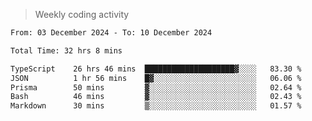 > Weekly coding activity
<!--START_SECTION:waka-->

```txt
From: 03 December 2024 - To: 10 December 2024

Total Time: 32 hrs 8 mins

TypeScript    26 hrs 46 mins  ████████████████████▓░░░░   83.30 %
JSON          1 hr 56 mins    █▓░░░░░░░░░░░░░░░░░░░░░░░   06.06 %
Prisma        50 mins         ▓░░░░░░░░░░░░░░░░░░░░░░░░   02.64 %
Bash          46 mins         ▓░░░░░░░░░░░░░░░░░░░░░░░░   02.43 %
Markdown      30 mins         ▒░░░░░░░░░░░░░░░░░░░░░░░░   01.57 %
```

<!--END_SECTION:waka-->
